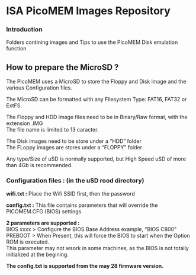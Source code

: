 # ISA PicoMEM Images Repository

### Introduction

Folders contining images and Tips to use the PicoMEM Disk emulation function

## How to prepare the MicroSD ?

The PicoMEM uses a MicroSD to store the Floppy and Disk image and the various Configuration files.<br />

The MicroSD can be formatted with any Filesystem Type: FAT16, FAT32 or ExtFS.<br />

The Floppy and HDD image files need to be in Binary/Raw format, with the extension .IMG<br />
The file name is limited to 13 caracter.

The Disk images need to be store under a “HDD” folder<br />
The FLoppy images are stores under a “FLOPPY” folder<br />

Any type/Size of uSD is normally supported, but High Speed uSD of more than 4Gb is recommended.

### Configuration files : (in the uSD rood directory)

**wifi.txt :** Place the Wifi SSID first, then the password<br />

**config.txt :** This file contains parameters that will override the PICOMEM.CFG (BIOS) settings<br />

**2 parameters are supported :**<br />
BIOS xxxx  > Configure the BIOS Base Address  example, "BIOS C800"<br />
PREBOOT    > When Present, this will force the BIOS to start when the Option ROM is executed.<br />
This parameter may not wsork in some machines, as the BIOS is not totally initialized at the begining.<br />

**The config.txt is supported from the may 28 firmware version.**
